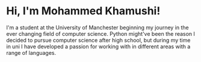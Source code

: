 # Hi, I'm Mohammed Khamushi!
I'm a student at the University of Manchester beginning my journey in the ever changing field of computer science. Python might've been the reason I decided to pursue computer science after high school, but during my time in uni I have developed a passion for working with in different areas with a range of languages.


<!---
Mohammed-Khamushi/Mohammed-Khamushi is a ✨ special ✨ repository because its `README.md` (this file) appears on your GitHub profile.
You can click the Preview link to take a look at your changes.
--->
